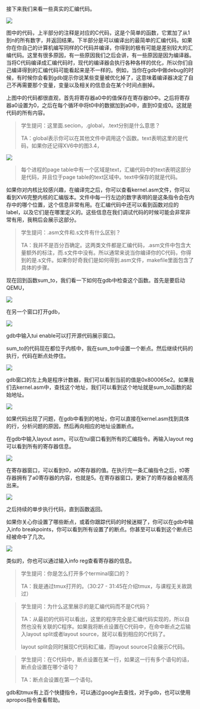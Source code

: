 接下来我们来看一些真实的汇编代码。

[![](https://github.com/huihongxiao/MIT6.S081/raw/master/.gitbook/assets/image%20(642).png)](https://github.com/huihongxiao/MIT6.S081/blob/master/.gitbook/assets/image%20\(642\).png)

图中的代码，上半部分的注释是对应的C代码，这是个简单的函数，它累加了从1到n的所有数字，并返回结果。下半部分是可以编译出的最简单的汇编代码。如果你在你自己的计算机编写同样的C代码并编译，你得到的极有可能是差别较大的汇编代码。这里有很多原因，有一些原因我们之后会讲，有一些原因是因为编译器。当将C代码编译成汇编代码时，现代的编译器会执行各种各样的优化，所以你们自己编译得到的汇编代码可能看起来是不一样的。例如，当你在gdb中做debug的时候，有时候你会看到gdb提示你说某些变量被优化掉了，这意味着编译器决定了自己不再需要那个变量，变量以及相关的信息会在某个时间点删掉。

上图中的代码都很直观，首先将寄存器a0中的值保存在寄存器t0中。之后将寄存器a0设置为0，之后在每个循环中将t0中的数据加到a0中，直到t0变成0。这就是代码的所有内容。

> 学生提问：这里面.secion，.global，.text分别是什么意思？
> 
> TA：global表示你可以在其他文件中调用这个函数。text表明这里的是代码，如果你还记得XV6中的图3.4，

[![](https://github.com/huihongxiao/MIT6.S081/raw/master/.gitbook/assets/image%20(738).png)](https://github.com/huihongxiao/MIT6.S081/blob/master/.gitbook/assets/image%20\(738\).png)

> 每个进程的page table中有一个区域是text，汇编代码中的text表明这部分是代码，并且位于page table的text区域中。text中保存的就是代码。

如果你对内核比较感兴趣，在编译完之后，你可以查看kernel.asm文件，你可以看到XV6完整内核的汇编版本。文件中每一行左边的数字表明的是这条指令会在内存中的哪个位置，这个信息非常有用。在汇编代码中还可以看到函数对应的label，以及它们是在哪里定义的。这些信息在我们调试代码的时候可能会非常非常有用，我稍后会展示这部分。

> 学生提问：.asm文件和.s文件有什么区别？
> 
> TA：我并不是百分百确定。这两类文件都是汇编代码，.asm文件中包含大量额外的标注，而.s文件中没有。所以通常来说当你编译你的C代码，你得到的是.s文件。如果你好奇我们是如何得到.asm文件，makefile里面包含了具体的步骤。

现在回到函数sum_to，我们看一下如何在gdb中检查这个函数。首先是要启动QEMU，

[![](https://github.com/huihongxiao/MIT6.S081/raw/master/.gitbook/assets/image%20(670).png)](https://github.com/huihongxiao/MIT6.S081/blob/master/.gitbook/assets/image%20\(670\).png)

在另一个窗口打开gdb，

[![](https://github.com/huihongxiao/MIT6.S081/raw/master/.gitbook/assets/image%20(691).png)](https://github.com/huihongxiao/MIT6.S081/blob/master/.gitbook/assets/image%20\(691\).png)

gdb中输入tui enable可以打开源代码展示窗口。

sum_to的代码现在都位于内核中，我在sum_to中设置一个断点。然后继续代码的执行，代码在断点处停住。

[![](https://github.com/huihongxiao/MIT6.S081/raw/master/.gitbook/assets/image%20(773).png)](https://github.com/huihongxiao/MIT6.S081/blob/master/.gitbook/assets/image%20\(773\).png)

gdb窗口的左上角是程序计数器，我们可以看到当前的值是0x800065e2。如果我们去kernel.asm中，查找这个地址，我们可以看到这个地址就是sum_to函数的起始地址。

[![](https://github.com/huihongxiao/MIT6.S081/raw/master/.gitbook/assets/image%20(656).png)](https://github.com/huihongxiao/MIT6.S081/blob/master/.gitbook/assets/image%20\(656\).png)

如果代码出现了问题，在gdb中看到的地址，你可以直接在kernel.asm找到具体的行，分析问题的原因，然后再向相应的地址设置断点。

在gdb中输入layout asm，可以在tui窗口看到所有的汇编指令。再输入layout reg可以看到所有的寄存器信息。

[![](https://github.com/huihongxiao/MIT6.S081/raw/master/.gitbook/assets/image%20(845).png)](https://github.com/huihongxiao/MIT6.S081/blob/master/.gitbook/assets/image%20\(845\).png)

在寄存器窗口，可以看到t0，a0寄存器的值。在执行完一条汇编指令之后，t0寄存器拥有了a0寄存器的内容，也就是5。在寄存器窗口，更新了的寄存器会被高亮出来。

[![](https://github.com/huihongxiao/MIT6.S081/raw/master/.gitbook/assets/image%20(752).png)](https://github.com/huihongxiao/MIT6.S081/blob/master/.gitbook/assets/image%20\(752\).png)

之后持续的单步执行代码，直到函数返回。

如果你关心你设置了哪些断点，或着你跟踪代码的时候迷糊了，你可以在gdb中输入info breakpoints，你可以看到所有设置了的断点。你甚至可以看到这个断点已经被命中了几次。

[![](https://github.com/huihongxiao/MIT6.S081/raw/master/.gitbook/assets/image%20(704).png)](https://github.com/huihongxiao/MIT6.S081/blob/master/.gitbook/assets/image%20\(704\).png)

类似的，你也可以通过输入info reg查看寄存器的信息。

> 学生提问：你是怎么打开多个terminal窗口的？
> 
> TA：我是通过tmux打开的。（30:27 - 31:45在介绍tmux，与课程无关故跳过）


> 学生提问：为什么这里展示的是汇编代码而不是C代码？
> 
> TA：从最初的代码可以看出，这里的程序完全是汇编代码实现的，所以自然也没有关联的C程序。如果我将断点设置在C代码中，在命中断点之后输入layout split或者layout source，就可以看到相应的C代码了。
> 
> layout split会同时展现C代码和汇编，而layout source只会展示C代码。


> 学生提问：在C代码中，断点设置在某一行，如果这一行有多个语句的话，断点会设置在哪个语句？
> 
> TA：断点会设置在第一个语句。

gdb和tmux有上百个快捷指令，可以通过google去查找，对于gdb，也可以使用apropos指令查看帮助。